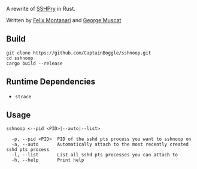 A rewrite of [SSHPry](https://github.com/nopernik/SSHPry) in Rust.

Written by [Felix Montanari](https://github.com/CaptainBoggle) and [George Muscat](https://github.com/GeorgeMuscat)

## Build
```
git clone https://github.com/CaptainBoggle/sshnoop.git
cd sshnoop
cargo build --release
```

## Runtime Dependencies

- `strace`

## Usage

```
sshnoop <--pid <PID>|--auto|--list>

  -p, --pid <PID>  PID of the sshd pts process you want to sshnoop on
  -a, --auto       Automatically attach to the most recently created sshd pts process
  -l, --list       List all sshd pts processes you can attach to
  -h, --help       Print help
```
